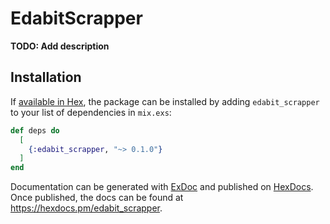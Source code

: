 # EdabitScrapper

**TODO: Add description**

## Installation

If [available in Hex](https://hex.pm/docs/publish), the package can be installed
by adding `edabit_scrapper` to your list of dependencies in `mix.exs`:

```elixir
def deps do
  [
    {:edabit_scrapper, "~> 0.1.0"}
  ]
end
```

Documentation can be generated with [ExDoc](https://github.com/elixir-lang/ex_doc)
and published on [HexDocs](https://hexdocs.pm). Once published, the docs can
be found at <https://hexdocs.pm/edabit_scrapper>.

